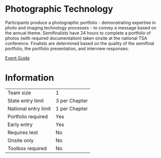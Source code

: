 # Photographic Technology

Participants produce a photographic portfolio - demonstrating
expertise in photo and imaging technology processes - to
convey a message based on the annual theme. Semifinalists
have 24 hours to complete a portfolio of photos (with required
documentation) taken onsite at the national TSA conference.
Finalists are determined based on the quality of the semifinal
portfolio, the portfolio presentation, and interview responses.

[Event Guide](https://lwsd.sharepoint.com/:b:/r/sites/GR-JHS-TechnologyStudentAssociation-SCA/Shared%20Documents/23-24/Competition/Event%20Guides/HS%20-%20Photographic%20Technology.pdf)

# Information

|                      |               |
| -------------------- | ------------- |
| Team size            | 1             |
| State entry limit    | 3 per Chapter |
| National entry limit | 1 per Chapter |
| Portfolio required   | Yes           |
| Early entry          | Yes           |
| Requires test        | No            |
| Onsite only          | No            |
| Toolbox required     | No            |
